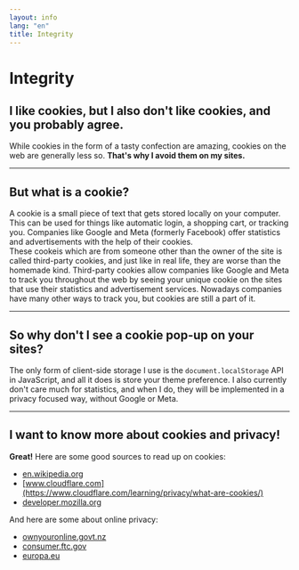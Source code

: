 ```yaml
---
layout: info
lang: "en"
title: Integrity
---
```


# Integrity

## I like cookies, but I also don't like cookies, and you probably agree.
While cookies in the form of a tasty confection are amazing, cookies on the web are generally less so. 
**That's why I avoid them on my sites.**

---

## But what is a cookie?
A cookie is a small piece of text that gets stored locally on your computer. This can be used for things like automatic login, a shopping cart, or tracking you.
Companies like Google and Meta (formerly Facebook) offer statistics and advertisements with the help of their cookies. <br />
These cookeis which are from someone other than the owner of the site is called third-party cookies, and just like in real life, they are worse than the homemade kind.
Third-party cookies allow companies like Google and Meta to track you throughout the web by seeing your unique cookie on the sites that use their statistics and advertisement services.
Nowadays companies have many other ways to track you, but cookies are still a part of it.

---

## So why don't I see a cookie pop-up on your sites?
The only form of client-side storage I use is the `document.localStorage` API in JavaScript, and all it does is store your theme preference.
I also currently don't care much for statistics, and when I do, they will be implemented in a privacy focused way, without Google or Meta.

---

## I want to know more about cookies and privacy!
**Great!** Here are some good sources to read up on cookies:
- [en.wikipedia.org](https://en.wikipedia.org/wiki/HTTP_cookie)
- [www.cloudflare.com](https://www.cloudflare.com/learning/privacy/what-are-cookies/)
- [developer.mozilla.org](https://developer.mozilla.org/en-US/docs/Web/Privacy/Third-party_cookies)

And here are some about online privacy:
- [ownyouronline.govt.nz](https://www.ownyouronline.govt.nz/personal/get-protected/guides/how-to-protect-your-privacy-online/)
- [consumer.ftc.gov](https://consumer.ftc.gov/features/protecting-your-privacy-online)
- [europa.eu](https://europa.eu/youreurope/citizens/consumers/internet-telecoms/data-protection-online-privacy/index_en.htm) 
